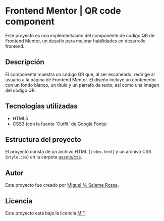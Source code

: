 # Frontend Mentor | QR code component

Este proyecto es una implementación del componente de código QR de Frontend Mentor, un desafío para mejorar habilidades en desarrollo frontend.

## Descripción

El componente muestra un código QR que, al ser escaneado, redirige al usuario a la página de Frontend Mentor. El diseño incluye un contenedor con un fondo blanco, un título y un párrafo de texto, así como una imagen del código QR.

## Tecnologías utilizadas

* HTML5
* CSS3 (con la fuente 'Outfit' de Google Fonts)

## Estructura del proyecto

El proyecto consta de un archivo HTML (`index.html`) y un archivo CSS (`style.css`) en la carpeta [assets/css](cci:7://file:///Users/greydiamond/Desktop/Miguel/Programacion/Ejercicios/EstudioconJuani/qr/qr-code-component/assets/css:0:0-0:0).

## Autor

Este proyecto fue creado por [Miguel N. Saleme Rossa](https://github.com/MiguelN794).

## Licencia

Este proyecto está bajo la licencia [MIT](https://opensource.org/licenses/MIT).
